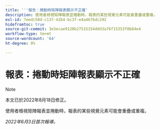 ```yaml
---
title: '''報告：捲動時矩陣報表顯示不正確'
description: 使用者檢視矩陣報表並捲動時，報表的某些視覺元素可能會重疊或重複。
exl-id: 7eedc50d-c137-42b4-bc3f-e4a467bdc292
hidefromtoc: true
source-git-commit: 3e3ecae9120b27515154ddd3a76f15353f0b84e4
workflow-type: tm+mt
source-wordcount: '64'
ht-degree: 0%

---
```


# 報表：捲動時矩陣報表顯示不正確

>[!NOTE]
>
>本文已於2022年8月18日修正。

使用者檢視矩陣報表並捲動時，報表的某些視覺元素可能會重疊或重複。

_2022年6月3日首次報導。_
